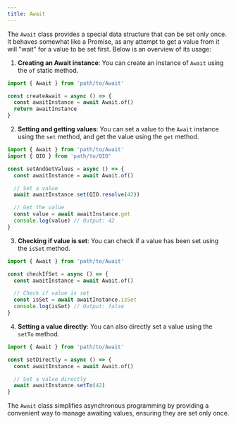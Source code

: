 ```yaml
---
title: Await
---
```


The `Await` class provides a special data structure that can be set only once. It behaves somewhat like a Promise, as any attempt to get a value from it will "wait" for a value to be set first. Below is an overview of its usage:

1. **Creating an Await instance**: You can create an instance of `Await` using the `of` static method.

```typescript
import { Await } from 'path/to/Await'

const createAwait = async () => {
  const awaitInstance = await Await.of()
  return awaitInstance
}
```

2. **Setting and getting values**: You can set a value to the `Await` instance using the `set` method, and get the value using the `get` method. 

```typescript
import { Await } from 'path/to/Await'
import { QIO } from 'path/to/QIO'

const setAndGetValues = async () => {
  const awaitInstance = await Await.of()

  // Set a value
  await awaitInstance.set(QIO.resolve(42))

  // Get the value
  const value = await awaitInstance.get
  console.log(value) // Output: 42
}
```

3. **Checking if value is set**: You can check if a value has been set using the `isSet` method.

```typescript
import { Await } from 'path/to/Await'

const checkIfSet = async () => {
  const awaitInstance = await Await.of()

  // Check if value is set
  const isSet = await awaitInstance.isSet
  console.log(isSet) // Output: false
}
```

4. **Setting a value directly**: You can also directly set a value using the `setTo` method.

```typescript
import { Await } from 'path/to/Await'

const setDirectly = async () => {
  const awaitInstance = await Await.of()

  // Set a value directly
  await awaitInstance.setTo(42)
}
```

The `Await` class simplifies asynchronous programming by providing a convenient way to manage awaiting values, ensuring they are set only once.
